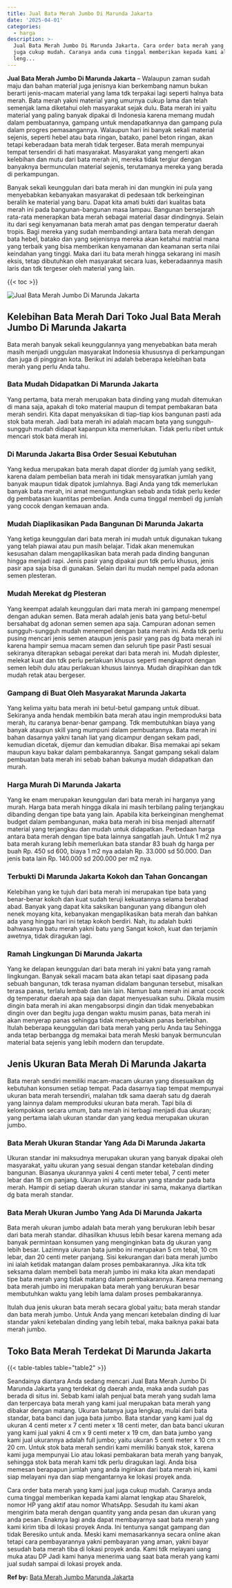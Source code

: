 ```yaml
---
title: Jual Bata Merah Jumbo Di Marunda Jakarta
date: '2025-04-01'
categories:
  - harga
description: >-
  Jual Bata Merah Jumbo Di Marunda Jakarta. Cara order bata merah yang kami jual
  juga cukup mudah. Caranya anda cuma tinggal memberikan kepada kami alamat
  leng...
---
```


**Jual Bata Merah Jumbo Di Marunda Jakarta** – Walaupun zaman sudah maju dan bahan material juga jenisnya kian berkembang namun bukan berarti jenis-macam material yang lama tdk terpakai lagi seperti halnya bata merah. Bata merah yakni material yang umurnya cukup lama dan telah semenjak lama diketahui oleh masyarakat sejak dulu. Bata merah ini yaitu material yang paling banyak dipakai di Indonesia karena memang mudah dalam pembuatannya, gampang untuk mendapatkannya dan gampang pula dalam progres pemasangannya. Walaupun hari ini banyak sekali material sejenis, seperti hebel atau bata ringan, batako, panel beton ringan, akan tetapi keberadaan bata merah tidak tergeser. Bata merah mempunyai tempat tersendiri di hati masyarakat. Masyarakat yang mengerti akan kelebihan dan mutu dari bata merah ini, mereka tidak tergiur dengan banyaknya bermunculan material sejenis, terutamanya mereka yang berada di perkampungan.

Banyak sekali keunggulan dari bata merah ini dan mungkin ini pula yang menyebabkan kebanyakan masyarakat di pedesaan tdk berkeinginan beralih ke material yang baru. Dapat kita amati bukti dari kualitas bata merah ini pada bangunan-bangunan masa lampau. Bangunan bersejarah rata-rata menerapkan bata merah sebagai material dasar dindingnya. Selain itu dari segi kenyamanan bata merah amat pas dengan temperatur daerah tropis. Bagi mereka yang sudah membandingi antara bata merah dengan bata hebel, batako dan yang sejenisnya mereka akan ketahui matrial mana yang terbaik yang bisa memberikan kenyamanan dan keamanan serta nilai keindahan yang tinggi. Maka dari itu bata merah hingga sekarang ini masih eksis, tetap dibutuhkan oleh masyarakat secara luas, keberadaannya masih laris dan tdk tergeser oleh material yang lain.

{{< toc >}}

![Jual Bata Merah Jumbo Di Marunda Jakarta](/images/jual-bata-merah-04.png)

## Kelebihan Bata Merah Dari Toko Jual Bata Merah Jumbo Di Marunda Jakarta

Bata merah banyak sekali keunggulannya yang menyebabkan bata merah masih menjadi unggulan masyarakat Indonesia khususnya di perkampungan dan juga di pinggiran kota. Berikut ini adalah beberapa kelebihan bata merah yang perlu Anda tahu.

### Bata Mudah Didapatkan Di Marunda Jakarta

Yang pertama, bata merah merupakan bata dinding yang mudah ditemukan di mana saja, apakah di toko material maupun di tempat pembakaran bata merah sendiri. Kita dapat menyaksikan di tiap-tiap kios bangunan pasti ada stok bata merah. Jadi bata merah ini adalah macam bata yang sungguh-sungguh mudah didapat kapanpun kita memerlukan. Tidak perlu ribet untuk mencari stok bata merah ini.

### Di Marunda Jakarta Bisa Order Sesuai Kebutuhan

Yang kedua merupakan bata merah dapat diorder dg jumlah yang sedikit, karena dalam pembelian bata merah ini tidak mensyaratkan jumlah yang banyak maupun tidak dipatok jumlahnya. Bagi Anda yang tdk memerlukan banyak bata merah, ini amat menguntungkan sebab anda tidak perlu keder dg pembatasan kuantitas pembelian. Anda cuma tinggal membeli dg jumlah yang cocok dengan kemauan anda.

### Mudah Diaplikasikan Pada Bangunan Di Marunda Jakarta

Yang ketiga keunggulan dari bata merah ini mudah untuk digunakan tukang yang telah piawai atau pun masih belajar. Tidak akan menemukan kesusahan dalam mengaplikasikan bata merah pada dinding bangunan hingga menjadi rapi. Jenis pasir yang dipakai pun tdk perlu khusus, jenis pasir apa saja bisa di gunakan. Selain dari itu mudah nempel pada adonan semen plesteran.

### Mudah Merekat dg Plesteran

Yang keempat adalah keunggulan dari mata merah ini gampang menempel dengan adukan semen. Bata merah adalah jenis bata yang betul-betul bersahabat dg adonan semen semen apa saja. Campuran adonan semen sungguh-sungguh mudah menempel dengan bata merah ini. Anda tdk perlu pusing mencari jenis semen ataupun jenis pasir yang pas dg bata merah ini karena hampir semua macam semen dan seluruh tipe pasir Pasti sesuai sekiranya diterapkan sebagai perekat dari bata merah ini. Mudah diplester, melekat kuat dan tdk perlu perlakuan khusus seperti mengkaprot dengan semen lebih dulu atau perlakuan khusus lainnya. Mudah dirapihkan dan tdk mudah retak atau bergeser.

### Gampang di Buat Oleh Masyarakat Marunda Jakarta

Yang kelima yaitu bata merah ini betul-betul gampang untuk dibuat. Sekiranya anda hendak membikin bata merah atau ingin memproduksi bata merah, itu caranya benar-benar gampang. Tdk membutuhkan biaya yang banyak ataupun skill yang mumpuni dalam pembuatannya. Bata merah ini bahan dasarnya yakni tanah liat yang dicampur dengan sekam padi, kemudian dicetak, dijemur dan kemudian dibakar. Bisa memakai api sekam maupun kayu bakar dalam pembakarannya. Sangat gampang sekali dalam pembuatan bata merah ini sebab bahan bakunya mudah didapatkan dan murah.

### Harga Murah Di Marunda Jakarta

Yang ke enam merupakan keunggulan dari bata merah ini harganya yang murah. Harga bata merah hingga dikala ini masih terbilang paling terjangkau dibanding dengan tipe bata yang lain. Apabila kita berkeinginan menghemat budget dalam pembangunan, maka bata merah ini bisa menjadi alternatif material yang terjangkau dan mudah untuk didapatkan. Perbedaan harga antara bata merah dengan tipe bata lainnya sangatlah jauh. Untuk 1 m2 nya bata merah kurang lebih memerlukan bata standar 83 buah dg harga per buah Rp. 450 sd 600, biaya 1 m2 nya adalah Rp. 33.000 sd 50.000. Dan jenis bata lain Rp. 140.000 sd 200.000 per m2 nya.

### Terbukti Di Marunda Jakarta Kokoh dan Tahan Goncangan

Kelebihan yang ke tujuh dari bata merah ini merupakan tipe bata yang benar-benar kokoh dan kuat sudah teruji kekuatannya selama berabad abad. Banyak yang dapat kita saksikan bangunan yang dibangun oleh nenek moyang kita, kebanyakan mengaplikasikan bata merah dan bahkan ada yang hingga hari ini tetap kokoh berdiri. Nah, itu adalah bukti bahwasanya batu merah yakni batu yang Sangat kokoh, kuat dan terjamin awetnya, tidak diragukan lagi.

### Ramah Lingkungan Di Marunda Jakarta

Yang ke delapan keunggulan dari bata merah ini yakni bata yang ramah lingkungan. Banyak sekali macam bata akan tetapi saat dipasang pada sebuah bangunan, tdk terasa nyaman didalam bangunan tersebut, misalkan terasa panas, terlalu lembab dan lain lain. Namun bata merah ini amat cocok dg temperatur daerah apa saja dan dapat menyesuaikan suhu. Dikala musim dingin bata merah ini akan mengabsorpsi dingin dan tidak menyebabkan dingin over dan begitu juga dengan waktu musim panas, bata merah ini akan menyerap panas sehingga tidak menyebabkan panas berlebihan. Itulah beberapa keunggulan dari bata merah yang perlu Anda tau Sehingga anda tetap berbangga dg memakai bata merah Meski banyak bermunculan material bata sejenis yang lebih modern dan terupdate.

## Jenis Ukuran Bata Merah Di Marunda Jakarta

Bata merah sendiri memiliki macam-macam ukuran yang disesuaikan dg kebutuhan konsumen setiap tempat. Pada dasarnya tiap tempat mempunyai ukuran bata merah tersendiri, malahan tdk sama daerah satu dg daerah yang lainnya dalam memproduksi ukuran bata merah. Tapi bila di kelompokkan secara umum, bata merah ini terbagi menjadi dua ukuran; yang pertama ialah ukuran standar dan yang kedua merupakan ukuran jumbo.

### Bata Merah Ukuran Standar Yang Ada Di Marunda Jakarta

Ukuran standar ini maksudnya merupakan ukuran yang banyak dipakai oleh masyarakat, yaitu ukuran yang sesuai dengan standar ketebalan dinding bangunan. Biasanya ukurannya yakni 4 centi meter tebal, 7 centi meter lebar dan 18 cm panjang. Ukuran ini yaitu ukuran yang standar pada bata merah. Hampir di setiap daerah ukuran standar ini sama, makanya diartikan dg bata merah standar.

### Bata Merah Ukuran Jumbo Yang Ada Di Marunda Jakarta

Bata merah ukuran jumbo adalah bata merah yang berukuran lebih besar dari bata merah standar. dihasilkan khusus lebih besar karena memang ada banyak permintaan konsumen yang menginginkan bata dg ukuran yang lebih besar. Lazimnya ukuran bata jumbo ini merupakan 5 cm tebal, 10 cm lebar, dan 20 centi meter panjang. Sisi kekurangan dari bata merah jumbo ini ialah ketidak matangan dalam proses pembakarannya. Jika kita tdk seksama dalam membeli bata merah jumbo ini maka kita akan mendapati tipe bata merah yang tidak matang dalam pembakarannya. Karena memang bata merah jumbo ini merupakan bata merah yang berukuran besar membutuhkan waktu yang lebih lama dalam proses pembakarannya.

Itulah dua jenis ukuran bata merah secara global yaitu; bata merah standar dan bata merah jumbo. Untuk Anda yang mencari ketebalan dinding di luar standar yakni ketebalan dinding yang lebih tebal, maka baiknya pakai bata merah jumbo.

## Toko Bata Merah Terdekat Di Marunda Jakarta

{{< table-tables table="table2" >}}

Seandainya diantara Anda sedang mencari Jual Bata Merah Jumbo Di Marunda Jakarta yang terdekat dg daerah anda, maka anda sudah pas berada di situs ini. Sebab kami ialah penjual bata merah yang sudah lama dan terpercaya bata merah yang kami jual merupakan bata merah yang dibakar dengan matang. Ukuran batanya juga lengkap, mulai dari bata standar, bata banci dan juga bata jumbo. Bata standar yang kami jual dg ukuran 4 centi meter x 7 centi meter x 18 centi meter, dan bata banci ukuran yang kami jual yakni 4 cm x 9 centi meter x 19 cm, dan bata jumbo yang kami jual ukurannya adalah full jumbo; yaitu ukuran 5 centi meter x 10 cm x 20 cm. Untuk stok bata merah sendiri kami memiliki banyak stok, karena kami juga mempunyai Lio atau lokasi pembakaran bata merah yang banyak, sehingga stok bata merah kami tdk perlu diragukan lagi. Anda bisa memesan berapapun jumlah yang anda inginkan dari bata merah ini, kami siap melayani nya dan siap mengantarnya ke lokasi proyek anda.

Cara order bata merah yang kami jual juga cukup mudah. Caranya anda cuma tinggal memberikan kepada kami alamat lengkap atau Sharelok, nomor HP yang aktif atau nomor WhatsApp. Sesudah itu kami akan mengirim bata merah dengan quantity yang anda pesan dan ukuran yang anda pesan. Enaknya lagi anda dapat membayarnya saat bata merah yang kami kirim tiba di lokasi proyek Anda. Ini tentunya sangat gampang dan tidak Beresiko untuk anda. Meski kami memasarkannya secara online akan tetapi cara pembayarannya yakni pembayaran yang aman, yakni bayar sesudah bata merah tiba di lokasi proyek anda. Kami tdk melayani uang muka atau DP Jadi kami hanya menerima uang saat bata merah yang kami jual sudah sampai di lokasi proyek anda.

**Ref by:** [Bata Merah Jumbo Marunda Jakarta](https://id.wikipedia.org/wiki/Bata)
